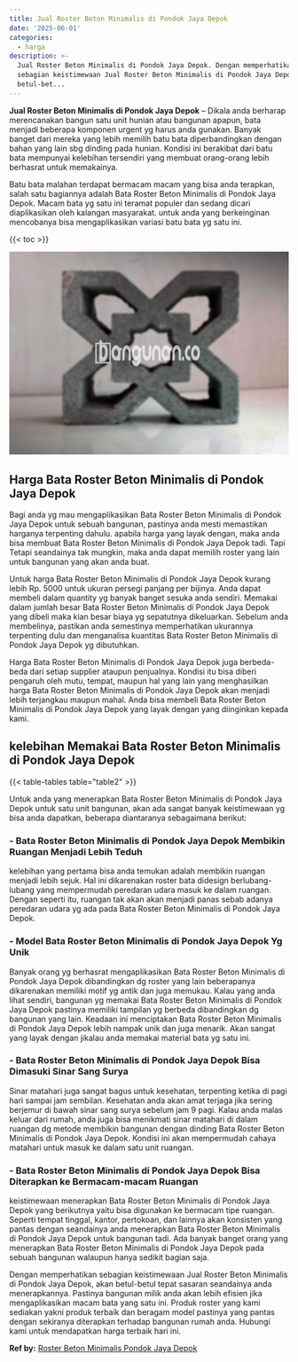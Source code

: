 ```yaml
---
title: Jual Roster Beton Minimalis di Pondok Jaya Depok
date: '2025-06-01'
categories:
  - harga
description: >-
  Jual Roster Beton Minimalis di Pondok Jaya Depok. Dengan memperhatikan
  sebagian keistimewaan Jual Roster Beton Minimalis di Pondok Jaya Depok, akan
  betul-bet...
---
```


**Jual Roster Beton Minimalis di Pondok Jaya Depok** – Dikala anda berharap merencanakan bangun satu unit hunian atau bangunan apapun, bata menjadi beberapa komponen urgent yg harus anda gunakan. Banyak banget dari mereka yang lebih memilih batu bata diperbandingkan dengan bahan yang lain sbg dinding pada hunian. Kondisi ini berakibat dari batu bata mempunyai kelebihan tersendiri yang membuat orang-orang lebih berhasrat untuk memakainya.

Batu bata malahan terdapat bermacam macam yang bisa anda terapkan, salah satu bagiannya adalah Bata Roster Beton Minimalis di Pondok Jaya Depok. Macam bata yg satu ini teramat populer dan sedang dicari diaplikasikan oleh kalangan masyarakat. untuk anda yang berkeinginan mencobanya bisa mengaplikasikan variasi batu bata yg satu ini.

{{< toc >}}

![Jual Roster Beton Minimalis di Pondok Jaya Depok](/images/bata-roster-minimalis-21.png)

## Harga Bata Roster Beton Minimalis di Pondok Jaya Depok

Bagi anda yg mau mengaplikasikan Bata Roster Beton Minimalis di Pondok Jaya Depok untuk sebuah bangunan, pastinya anda mesti memastikan harganya terpenting dahulu. apabila harga yang layak dengan, maka anda bisa membuat Bata Roster Beton Minimalis di Pondok Jaya Depok tadi. Tapi Tetapi seandainya tak mungkin, maka anda dapat memilih roster yang lain untuk bangunan yang akan anda buat.

Untuk harga Bata Roster Beton Minimalis di Pondok Jaya Depok kurang lebih Rp. 5000 untuk ukuran persegi panjang per bijinya. Anda dapat membeli dalam quantity yg banyak banget sesuka anda sendiri. Memakai dalam jumlah besar Bata Roster Beton Minimalis di Pondok Jaya Depok yang dibeli maka kian besar biaya yg sepatutnya dikeluarkan. Sebelum anda membelinya, pastikan anda semestinya memperhatikan ukurannya terpenting dulu dan menganalisa kuantitas Bata Roster Beton Minimalis di Pondok Jaya Depok yg dibutuhkan.

Harga Bata Roster Beton Minimalis di Pondok Jaya Depok juga berbeda-beda dari setiap supplier ataupun penjualnya. Kondisi itu bisa diberi pengaruh oleh mutu, tempat, maupun hal yang lain yang menghasilkan harga Bata Roster Beton Minimalis di Pondok Jaya Depok akan menjadi lebih terjangkau maupun mahal. Anda bisa membeli Bata Roster Beton Minimalis di Pondok Jaya Depok yang layak dengan yang diinginkan kepada kami.

## kelebihan Memakai Bata Roster Beton Minimalis di Pondok Jaya Depok

{{< table-tables table="table2" >}}

Untuk anda yang menerapkan Bata Roster Beton Minimalis di Pondok Jaya Depok untuk satu unit bangunan, akan ada sangat banyak keistimewaan yg bisa anda dapatkan, beberapa diantaranya sebagaimana berikut:

### \- Bata Roster Beton Minimalis di Pondok Jaya Depok Membikin Ruangan Menjadi Lebih Teduh

kelebihan yang pertama bisa anda temukan adalah membikin ruangan menjadi lebih sejuk. Hal ini dikarenakan roster bata didesign berlubang-lubang yang mempermudah peredaran udara masuk ke dalam ruangan. Dengan seperti itu, ruangan tak akan akan menjadi panas sebab adanya peredaran udara yg ada pada Bata Roster Beton Minimalis di Pondok Jaya Depok.

### \- Model Bata Roster Beton Minimalis di Pondok Jaya Depok Yg Unik

Banyak orang yg berhasrat mengaplikasikan Bata Roster Beton Minimalis di Pondok Jaya Depok dibandingkan dg roster yang lain beberapanya dikarenakan memiliki motif yg antik dan juga memukau. Kalau yang anda lihat sendiri, bangunan yg memakai Bata Roster Beton Minimalis di Pondok Jaya Depok pastinya memiliki tampilan yg berbeda dibandingkan dg bangunan yang lain. Keadaan ini menciptakan Bata Roster Beton Minimalis di Pondok Jaya Depok lebih nampak unik dan juga menarik. Akan sangat yang layak dengan jikalau anda memakai material bata yg satu ini.

### \- Bata Roster Beton Minimalis di Pondok Jaya Depok Bisa Dimasuki Sinar Sang Surya

Sinar matahari juga sangat bagus untuk kesehatan, terpenting ketika di pagi hari sampai jam sembilan. Kesehatan anda akan amat terjaga jika sering berjemur di bawah sinar sang surya sebelum jam 9 pagi. Kalau anda malas keluar dari rumah, anda juga bisa menikmati sinar matahari di dalam ruangan dg metode membikin bangunan dengan dinding Bata Roster Beton Minimalis di Pondok Jaya Depok. Kondisi ini akan mempermudah cahaya matahari untuk masuk ke dalam satu unit ruangan.

### \- Bata Roster Beton Minimalis di Pondok Jaya Depok Bisa Diterapkan ke Bermacam-macam Ruangan

keistimewaan menerapkan Bata Roster Beton Minimalis di Pondok Jaya Depok yang berikutnya yaitu bisa digunakan ke bermacam tipe ruangan. Seperti tempat tinggal, kantor, pertokoan, dan lainnya akan konsisten yang pantas dengan seandainya anda menerapkan Bata Roster Beton Minimalis di Pondok Jaya Depok untuk bangunan tadi. Ada banyak banget orang yang menerapkan Bata Roster Beton Minimalis di Pondok Jaya Depok pada sebuah bangunan walaupun hanya sedikit bagian saja.

Dengan memperhatikan sebagian keistimewaan Jual Roster Beton Minimalis di Pondok Jaya Depok, akan betul-betul tepat sasaran seandainya anda menerapkannya. Pastinya bangunan milik anda akan lebih efisien jika mengaplikasikan macam bata yang satu ini. Produk roster yang kami sediakan yakni produk terbaik dan beragam model pastinya yang pantas dengan sekiranya diterapkan terhadap bangunan rumah anda. Hubungi kami untuk mendapatkan harga terbaik hari ini.

**Ref by:** [Roster Beton Minimalis Pondok Jaya Depok](https://id.wikipedia.org/wiki/Roster)
